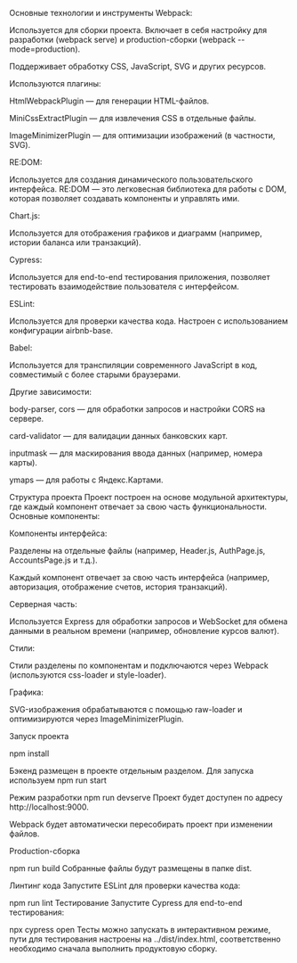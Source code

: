 Основные технологии и инструменты
Webpack:

Используется для сборки проекта. Включает в себя настройку для разработки (webpack serve) и production-сборки (webpack --mode=production).

Поддерживает обработку CSS, JavaScript, SVG и других ресурсов.

Используются плагины:

HtmlWebpackPlugin — для генерации HTML-файлов.

MiniCssExtractPlugin — для извлечения CSS в отдельные файлы.

ImageMinimizerPlugin — для оптимизации изображений (в частности, SVG).

RE:DOM:

Используется для создания динамического пользовательского интерфейса. RE:DOM — это легковесная библиотека для работы с DOM, которая позволяет создавать компоненты и управлять ими.

Chart.js:

Используется для отображения графиков и диаграмм (например, истории баланса или транзакций).

Cypress:

Используется для end-to-end тестирования приложения, позволяет тестировать взаимодействие пользователя с интерфейсом.

ESLint:

Используется для проверки качества кода. Настроен с использованием конфигурации airbnb-base.

Babel:

Используется для транспиляции современного JavaScript в код, совместимый с более старыми браузерами.

Другие зависимости:

body-parser, cors — для обработки запросов и настройки CORS на сервере.

card-validator — для валидации данных банковских карт.

inputmask — для маскирования ввода данных (например, номера карты).

ymaps — для работы с Яндекс.Картами.

Структура проекта
Проект построен на основе модульной архитектуры, где каждый компонент отвечает за свою часть функциональности. Основные компоненты:

Компоненты интерфейса:

Разделены на отдельные файлы (например, Header.js, AuthPage.js, AccountsPage.js и т.д.).

Каждый компонент отвечает за свою часть интерфейса (например, авторизация, отображение счетов, история транзакций).

Серверная часть:

Используется Express для обработки запросов и WebSocket для обмена данными в реальном времени (например, обновление курсов валют).

Стили:

Стили разделены по компонентам и подключаются через Webpack (используются css-loader и style-loader).

Графика:

SVG-изображения обрабатываются с помощью raw-loader и оптимизируются через ImageMinimizerPlugin.

Запуск проекта

npm install

Бэкенд размещен в проекте отдельным разделом. Для запуска используем 
npm run start 

Режим разработки
npm run devserve
Проект будет доступен по адресу http://localhost:9000.

Webpack будет автоматически пересобирать проект при изменении файлов.

Production-сборка

npm run build
Собранные файлы будут размещены в папке dist.

Линтинг кода
Запустите ESLint для проверки качества кода:

npm run lint
Тестирование
Запустите Cypress для end-to-end тестирования:


npx cypress open
Тесты можно запускать в интерактивном режиме, пути для тестирования настроены на ../dist/index.html, соответственно необходимо сначала выполнить продуктовую сборку. 

